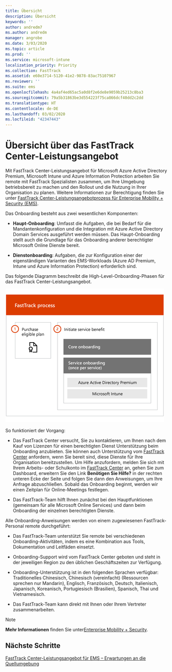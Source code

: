 ```yaml
---
title: Übersicht
description: Übersicht
keywords: ''
author: andredm7
ms.author: andredm
manager: angrobe
ms.date: 3/03/2020
ms.topic: article
ms.prod: ''
ms.service: microsoft-intune
localization_priority: Priority
ms.collection: FastTrack
ms.assetid: e60e3714-5120-41e2-9878-83ac75107967
ms.reviewer: ''
ms.suite: ems
ms.openlocfilehash: 4a4af4ed65ac5a0d8f2e6de8e9059b25213c8ba3
ms.sourcegitcommit: 79a5b31863be3d554223f75ca866dcf40dd2c2dd
ms.translationtype: HT
ms.contentlocale: de-DE
ms.lasthandoff: 03/02/2020
ms.locfileid: "42347443"
---
```

# <a name="fasttrack-center-benefit-overview"></a>Übersicht über das FastTrack Center-Leistungsangebot

Mit FastTrack Center-Leistungsangebot für Microsoft Azure Active Directory Premium, Microsoft Intune und Azure Information Protection arbeiten Sie remote mit FastTrack Spezialisten zusammen, um Ihre Umgebung betriebsbereit zu machen und den Rollout und die Nutzung in Ihrer Organisation zu planen. Weitere Informationen zur Berechtigung finden Sie unter [FastTrack Center-Leistungsangebotprozess für Enterprise Mobility + Security (EMS)](EMS-fasttrack-process.md).

Das Onboarding besteht aus zwei wesentlichen Komponenten:

-   **Haupt-Onboarding**: Umfasst die Aufgaben, die bei Bedarf für die Mandantenkonfiguration und die Integration mit Azure Active Directory Domain Services ausgeführt werden müssen. Das Haupt-Onboarding stellt auch die Grundlage für das Onboarding anderer berechtigter Microsoft Online Dienste bereit.

-   **Dienstonboarding**: Aufgaben, die zur Konfiguration einer der eigenständigen Varianten des EMS-Workloads (Azure AD Premium, Intune und Azure Information Protection) erforderlich sind.

Das folgende Diagramm beschreibt die High-Level-Onboarding-Phasen für das FastTrack Center-Leistungsangebot.

![Die hochrangigen Onboarding-Phasen der Nutzung des FastTrack Center-Leistungsangebot.](./media/ft-onboarding-process.png)

So funktioniert der Vorgang:

- Das FastTrack Center versucht, Sie zu kontaktieren, um Ihnen nach dem Kauf von Lizenzen für einen berechtigten Dienst Unterstützung beim Onboarding anzubieten. Sie können auch Unterstützung vom [FastTrack Center](https://go.microsoft.com/fwlink/?linkid=780698) anfordern, wenn Sie bereit sind, diese Dienste für Ihre Organisation bereitzustellen. Um Hilfe anzufordern, melden Sie sich mit Ihrem Arbeits- oder Schulkonto im [FastTrack Center](https://go.microsoft.com/fwlink/?linkid=780698) an, gehen Sie zum Dashboard, erweitern Sie den Link **Benötigen Sie Hilfe?** in der rechten unteren Ecke der Seite und folgen Sie dann den Anweisungen, um Ihre Anfrage abzuschließen. Sobald das Onboarding beginnt, werden wir einen Zeitplan für Online-Meetings festlegen.

-   Das FastTrack-Team hilft Ihnen zunächst bei den Hauptfunktionen (gemeinsam für alle Microsoft Online Services) und dann beim Onboarding der einzelnen berechtigten Dienste.

Alle Onboarding-Anweisungen werden von einem zugewiesenen FastTrack-Personal remote durchgeführt:

-   Das FastTrack-Team unterstützt Sie remote bei verschiedenen Onboarding-Aktivitäten, indem es eine Kombination aus Tools, Dokumentation und Leitfäden einsetzt.

-   Onboarding-Support wird vom FastTrack Center geboten und steht in der jeweiligen Region zu den üblichen Geschäftszeiten zur Verfügung.

-   Onboarding-Unterstützung ist in den folgenden Sprachen verfügbar: Traditionelles Chinesisch, Chinesisch (vereinfacht) (Ressourcen sprechen nur Mandarin), Englisch, Französisch, Deutsch, Italienisch, Japanisch, Koreanisch, Portugiesisch (Brasilien), Spanisch, Thai und Vietnamesisch.

-   Das FastTrack-Team kann direkt mit Ihnen oder Ihrem Vertreter zusammenarbeiten.

> [!NOTE]
> **Mehr Informationen** finden Sie unter[Enterprise Mobility + Security](https://www.microsoft.com/cloud-platform/enterprise-mobility).

## <a name="next-steps"></a>Nächste Schritte

[FastTrack Center-Leistungsangebot für EMS – Erwartungen an die Quellumgebung](EMS-source-environment-expectations.md)
